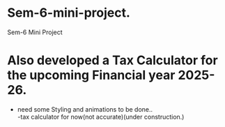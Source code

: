 # Sem-6-mini-project.
Sem-6 Mini Project
# Also developed a Tax Calculator for the upcoming Financial year 2025-26.
- need some Styling and animations to be done..<br>
-tax calculator for now(not accurate)(under construction.)
